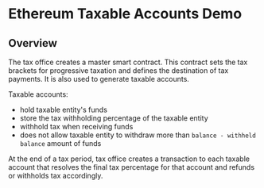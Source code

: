 # Ethereum Taxable Accounts Demo

## Overview

The tax office creates a master smart contract. This contract sets the tax brackets for progressive taxation and defines the destination of tax payments. It is also used to generate taxable accounts.

Taxable accounts:
* hold taxable entity's funds
* store the tax withholding percentage of the taxable entity
* withhold tax when receiving funds
* does not allow taxable entity to withdraw more than `balance - withheld balance` amount of funds

At the end of a tax period, tax office creates a transaction to each taxable account that resolves the final tax percentage for that account and refunds or withholds tax accordingly.

